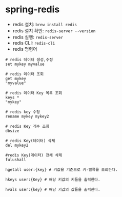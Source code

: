 # spring-redis
- redis 설치: `brew install redis`
- redis 설치 확인: `redis-server --version`
- redis 실행: `redis-server`
- redis CLI: `redis-cli`
- redis 명령어
```shell
# redis 데이터 생성,수정
set mykey myvalue

# redis 데이터 조회
get mykey
"myvalue"

# redis 데이터 Key 목록 조회
keys *
"mykey"

# redis key 수정
rename mykey mykey2

# redis Key 개수 조회
dbsize

# redis Key(데이터) 삭제
del mykey2

#redis Key(데이터) 전체 삭제
fulushall

hgetall user:{key} # 키값을 기준으로 키-밸류를 조회한다. 

hkeys user:{Key} # 해당 키값의 키들을 출력한다.

hvals user:{key} # 해당 키값의 값들을 출력한다.
```

